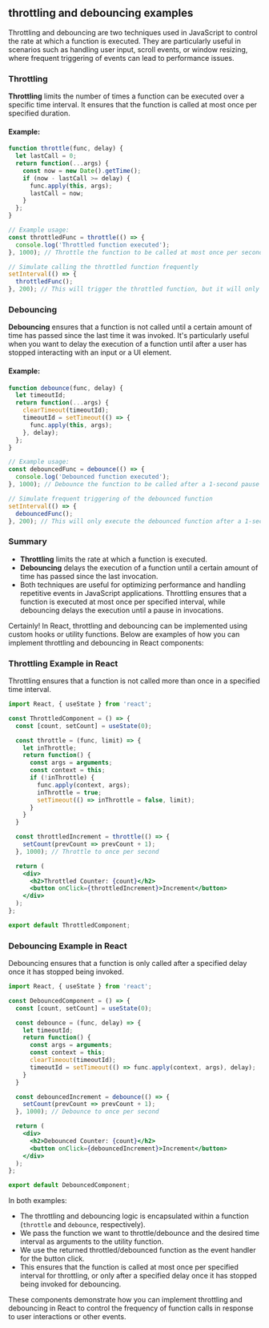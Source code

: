 ## throttling and debouncing examples

Throttling and debouncing are two techniques used in JavaScript to control the rate at which a function is executed. They are particularly useful in scenarios such as handling user input, scroll events, or window resizing, where frequent triggering of events can lead to performance issues.

### Throttling

**Throttling** limits the number of times a function can be executed over a specific time interval. It ensures that the function is called at most once per specified duration.

#### Example:

```javascript
function throttle(func, delay) {
  let lastCall = 0;
  return function(...args) {
    const now = new Date().getTime();
    if (now - lastCall >= delay) {
      func.apply(this, args);
      lastCall = now;
    }
  };
}

// Example usage:
const throttledFunc = throttle(() => {
  console.log('Throttled function executed');
}, 1000); // Throttle the function to be called at most once per second

// Simulate calling the throttled function frequently
setInterval(() => {
  throttledFunc();
}, 200); // This will trigger the throttled function, but it will only execute once per second
```

### Debouncing

**Debouncing** ensures that a function is not called until a certain amount of time has passed since the last time it was invoked. It's particularly useful when you want to delay the execution of a function until after a user has stopped interacting with an input or a UI element.

#### Example:

```javascript
function debounce(func, delay) {
  let timeoutId;
  return function(...args) {
    clearTimeout(timeoutId);
    timeoutId = setTimeout(() => {
      func.apply(this, args);
    }, delay);
  };
}

// Example usage:
const debouncedFunc = debounce(() => {
  console.log('Debounced function executed');
}, 1000); // Debounce the function to be called after a 1-second pause in invocations

// Simulate frequent triggering of the debounced function
setInterval(() => {
  debouncedFunc();
}, 200); // This will only execute the debounced function after a 1-second pause
```

### Summary

- **Throttling** limits the rate at which a function is executed.
- **Debouncing** delays the execution of a function until a certain amount of time has passed since the last invocation.
- Both techniques are useful for optimizing performance and handling repetitive events in JavaScript applications. Throttling ensures that a function is executed at most once per specified interval, while debouncing delays the execution until a pause in invocations.

Certainly! In React, throttling and debouncing can be implemented using custom hooks or utility functions. Below are examples of how you can implement throttling and debouncing in React components:

### Throttling Example in React

Throttling ensures that a function is not called more than once in a specified time interval.

```jsx
import React, { useState } from 'react';

const ThrottledComponent = () => {
  const [count, setCount] = useState(0);

  const throttle = (func, limit) => {
    let inThrottle;
    return function() {
      const args = arguments;
      const context = this;
      if (!inThrottle) {
        func.apply(context, args);
        inThrottle = true;
        setTimeout(() => inThrottle = false, limit);
      }
    }
  }

  const throttledIncrement = throttle(() => {
    setCount(prevCount => prevCount + 1);
  }, 1000); // Throttle to once per second

  return (
    <div>
      <h2>Throttled Counter: {count}</h2>
      <button onClick={throttledIncrement}>Increment</button>
    </div>
  );
};

export default ThrottledComponent;
```

### Debouncing Example in React

Debouncing ensures that a function is only called after a specified delay once it has stopped being invoked.

```jsx
import React, { useState } from 'react';

const DebouncedComponent = () => {
  const [count, setCount] = useState(0);

  const debounce = (func, delay) => {
    let timeoutId;
    return function() {
      const args = arguments;
      const context = this;
      clearTimeout(timeoutId);
      timeoutId = setTimeout(() => func.apply(context, args), delay);
    }
  }

  const debouncedIncrement = debounce(() => {
    setCount(prevCount => prevCount + 1);
  }, 1000); // Debounce to once per second

  return (
    <div>
      <h2>Debounced Counter: {count}</h2>
      <button onClick={debouncedIncrement}>Increment</button>
    </div>
  );
};

export default DebouncedComponent;
```

In both examples:
- The throttling and debouncing logic is encapsulated within a function (`throttle` and `debounce`, respectively).
- We pass the function we want to throttle/debounce and the desired time interval as arguments to the utility function.
- We use the returned throttled/debounced function as the event handler for the button click.
- This ensures that the function is called at most once per specified interval for throttling, or only after a specified delay once it has stopped being invoked for debouncing.

These components demonstrate how you can implement throttling and debouncing in React to control the frequency of function calls in response to user interactions or other events.
